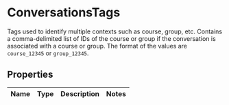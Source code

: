 

# ConversationsTags

Tags used to identify multiple contexts such as course, group, etc. Contains a comma-delimited list of IDs of the course or group if the conversation is associated with a course or group. The format of the values are `course_12345` or `group_12345`.

## Properties

| Name | Type | Description | Notes |
|------------ | ------------- | ------------- | -------------|




